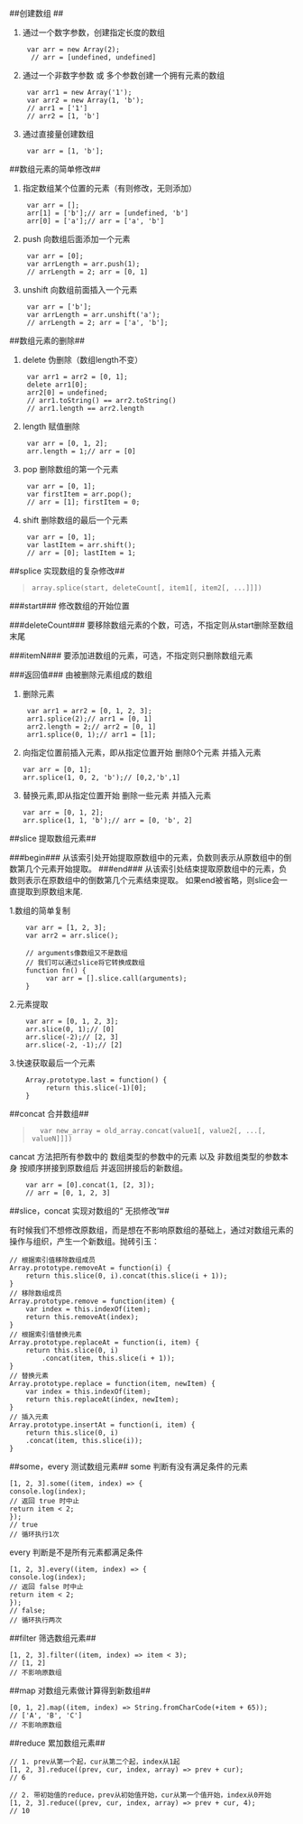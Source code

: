 ##创建数组 ##

1. 通过一个数字参数，创建指定长度的数组

		
    	var arr = new Array(2);  
   		 // arr = [undefined, undefined]

   		 

2. 通过一个非数字参数 或 多个参数创建一个拥有元素的数组

		var arr1 = new Array('1');
		var arr2 = new Array(1, 'b');
		// arr1 = ['1']
		// arr2 = [1, 'b']

3. 通过直接量创建数组

		var arr = [1, 'b'];

##数组元素的简单修改##

1. 指定数组某个位置的元素（有则修改，无则添加）
	
		var arr = [];
		arr[1] = ['b'];// arr = [undefined, 'b']
		arr[0] = ['a'];// arr = ['a', 'b']
2. push 向数组后面添加一个元素
		
		var arr = [0];
		var arrLength = arr.push(1);
		// arrLength = 2; arr = [0, 1]
3. unshift 向数组前面插入一个元素
	

		var arr = ['b'];
		var arrLength = arr.unshift('a');
		// arrLength = 2; arr = ['a', 'b'];

##数组元素的删除##

1. delete 伪删除（数组length不变）
	
		var arr1 = arr2 = [0, 1];
		delete arr1[0];
		arr2[0] = undefined;
		// arr1.toString() == arr2.toString()
		// arr1.length == arr2.length
2. length 赋值删除
	
	
		var arr = [0, 1, 2];
		arr.length = 1;// arr = [0]
3. pop 删除数组的第一个元素
		
		var arr = [0, 1];
		var firstItem = arr.pop();
		// arr = [1]; firstItem = 0;
4. shift 删除数组的最后一个元素
		
  		var arr = [0, 1];
		var lastItem = arr.shift();
		// arr = [0]; lastItem = 1;

##splice 实现数组的复杂修改##
   >     array.splice(start, deleteCount[, item1[, item2[, ...]]])
###start###
修改数组的开始位置

###deleteCount###
要移除数组元素的个数，可选，不指定则从start删除至数组末尾

###itemN###
要添加进数组的元素，可选，不指定则只删除数组元素

###返回值###
由被删除元素组成的数组

1. 删除元素
	
		var arr1 = arr2 = [0, 1, 2, 3];
		arr1.splice(2);// arr1 = [0, 1]
		arr2.length = 2;// arr2 = [0, 1]
		arr1.splice(0, 1);// arr1 = [1];
2.  向指定位置前插入元素，即从指定位置开始 删除0个元素 并插入元素


		var arr = [0, 1];
		arr.splice(1, 0, 2, 'b');// [0,2,'b',1]
3.  替换元素,即从指定位置开始 删除一些元素 并插入元素
		
		var arr = [0, 1, 2];
  		arr.splice(1, 1, 'b');// arr = [0, 'b', 2]

##slice 提取数组元素##

###begin###
从该索引处开始提取原数组中的元素，负数则表示从原数组中的倒数第几个元素开始提取。
###end###
从该索引处结束提取原数组中的元素，负数则表示在原数组中的倒数第几个元素结束提取。
如果end被省略，则slice会一直提取到原数组末尾.

1.数组的简单复制
	
	
		var arr = [1, 2, 3];
		var arr2 = arr.slice();

		// arguments像数组又不是数组
		// 我们可以通过slice将它转换成数组
		function fn() {
     		 var arr = [].slice.call(arguments);
		}
2.元素提取

		var arr = [0, 1, 2, 3];
		arr.slice(0, 1);// [0]
		arr.slice(-2);// [2, 3]
		arr.slice(-2, -1);// [2]

3.快速获取最后一个元素

		Array.prototype.last = function() {
     		 return this.slice(-1)[0];
		}

##concat 合并数组##
>       var new_array = old_array.concat(value1[, value2[, ...[, valueN]]])

cancat 方法把所有参数中的 数组类型的参数中的元素 以及 非数组类型的参数本身 按顺序拼接到原数组后 并返回拼接后的新数组。

		var arr = [0].concat(1, [2, 3]);
		// arr = [0, 1, 2, 3]

##slice，concat 实现对数组的“ 无损修改”##

有时候我们不想修改原数组，而是想在不影响原数组的基础上，通过对数组元素的操作与组织，产生一个新数组。抛砖引玉：


	// 根据索引值移除数组成员
	Array.prototype.removeAt = function(i) {
    	return this.slice(0, i).concat(this.slice(i + 1));
	}
	// 移除数组成员
	Array.prototype.remove = function(item) {
    	var index = this.indexOf(item);
   	 	return this.removeAt(index);
	}
	// 根据索引值替换元素
	Array.prototype.replaceAt = function(i, item) {
    	return this.slice(0, i)
        	.concat(item, this.slice(i + 1));
	}
	// 替换元素
	Array.prototype.replace = function(item, newItem) {
    	var index = this.indexOf(item);
    	return this.replaceAt(index, newItem);
	}
	// 插入元素
	Array.prototype.insertAt = function(i, item) {
   		return this.slice(0, i)
        .concat(item, this.slice(i));
	}


##some，every 测试数组元素##
some 判断有没有满足条件的元素


	[1, 2, 3].some((item, index) => {
    console.log(index);
    // 返回 true 时中止
    return item < 2;
	});
	// true
	// 循环执行1次
every 判断是不是所有元素都满足条件
	
	[1, 2, 3].every((item, index) => {
    console.log(index);
    // 返回 false 时中止
    return item < 2;
	});
	// false;
	// 循环执行两次

##filter 筛选数组元素##

	[1, 2, 3].filter((item, index) => item < 3);
	// [1, 2]
	// 不影响原数组

##map 对数组元素做计算得到新数组##

	[0, 1, 2].map((item, index) => String.fromCharCode(+item + 65));
	// ['A', 'B', 'C']
	// 不影响原数组

##reduce 累加数组元素##

	// 1. prev从第一个起，cur从第二个起，index从1起
	[1, 2, 3].reduce((prev, cur, index, array) => prev + cur);
	// 6

	// 2. 带初始值的reduce，prev从初始值开始，cur从第一个值开始，index从0开始
	[1, 2, 3].reduce((prev, cur, index, array) => prev + cur, 4);
	// 10



